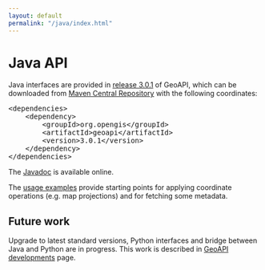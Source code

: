 ```yaml
---
layout: default
permalink: "/java/index.html"
---
```

<h1>Java API</h1>

<p>
  Java interfaces are provided in <a href="../3.0/index.html">release 3.0.1</a> of GeoAPI, which can be
  downloaded from <a class="externalLink" href="https://search.maven.org/">Maven Central Repository</a>
  with the following coordinates:
</p>

<pre>&lt;dependencies&gt;
    &lt;dependency&gt;
        &lt;groupId&gt;org.opengis&lt;/groupId&gt;
        &lt;artifactId&gt;geoapi&lt;/artifactId&gt;
        &lt;version&gt;3.0.1&lt;/version&gt;
    &lt;/dependency&gt;
&lt;/dependencies&gt;</pre>

<p>
  The <a href="../3.0/javadoc/index.html">Javadoc</a> is available online.
</p>

<p>
  The <a href="examples/usage.html">usage examples</a> provide starting points
  for applying coordinate operations (e.g. map projections) and for fetching some metadata.
</p>

<h2>Future work</h2>

<p>
  Upgrade to latest standard versions, Python interfaces and bridge between Java and Python are in progress.
  This work is described in <a href="../snapshot/index.html">GeoAPI developments</a> page.
</p>

